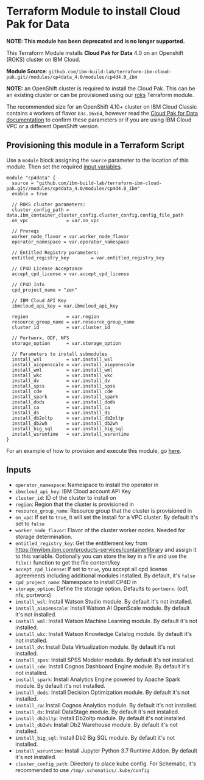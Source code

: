 # Terraform Module to install Cloud Pak for Data

**NOTE: This module has been deprecated and is no longer supported.**

This Terraform Module installs **Cloud Pak for Data** 4.0 on an Openshift (ROKS) cluster on IBM Cloud.

**Module Source**: `github.com/ibm-build-lab/terraform-ibm-cloud-pak.git//modules/cp4data_4.0/modules/cp4d4.0_ibm`

**NOTE:** an OpenShift cluster is required to install the Cloud Pak. This can be an existing cluster or can be provisioned using our [roks](https://github.com/ibm-build-lab/terraform-ibm-cloud-pak/tree/main/modules/roks) Terraform module.

The recommended size for an OpenShift 4.10+ cluster on IBM Cloud Classic contains `4` workers of flavor `b3c.16x64`, however read the [Cloud Pak for Data documentation](https://www.ibm.com/docs/en/cloud-paks/cp-data) to confirm these parameters or if you are using IBM Cloud VPC or a different OpenShift version.


## Provisioning this module in a Terraform Script

Use a `module` block assigning the `source` parameter to the location of this module. Then set the required [input variables](#inputs).

```hcl
module "cp4data" {
  source = "github.com/ibm-build-lab/terraform-ibm-cloud-pak.git//modules/cp4data_4.0/modules/cp4d4.0_ibm"
  enable = true

  // ROKS cluster parameters:
  cluster_config_path = data.ibm_container_cluster_config.cluster_config.config_file_path
  on_vpc              = var.on_vpc

  // Prereqs
  worker_node_flavor = var.worker_node_flavor
  operator_namespace = var.operator_namespace

  // Entitled Registry parameters:
  entitled_registry_key        = var.entitled_registry_key

  // CP4D License Acceptance
  accept_cpd_license = var.accept_cpd_license

  // CP4D Info
  cpd_project_name = "zen"

  // IBM Cloud API Key
  ibmcloud_api_key = var.ibmcloud_api_key

  region              = var.region
  resource_group_name = var.resource_group_name
  cluster_id          = var.cluster_id

  // Portworx, ODF, NFS
  storage_option      = var.storage_option

  // Parameters to install submodules
  install_wsl         = var.install_wsl
  install_aiopenscale = var.install_aiopenscale
  install_wml         = var.install_wml
  install_wkc         = var.install_wkc
  install_dv          = var.install_dv
  install_spss        = var.install_spss
  install_cde         = var.install_cde
  install_spark       = var.install_spark
  install_dods        = var.install_dods
  install_ca          = var.install_ca
  install_ds          = var.install_ds
  install_db2oltp     = var.install_db2oltp
  install_db2wh       = var.install_db2wh
  install_big_sql     = var.install_big_sql
  install_wsruntime   = var.install_wsruntime
}
```

For an example of how to provision and execute this module, go [here](../../example).

## Inputs
- `operator_namespace`: Namespace to install the operator in
- `ibmcloud_api_key`: IBM Cloud account API Key
- `cluster_id`: ID of the cluster to install on 
- `region`: Region that the cluster is provisioned in
- `resource_group_name`: Resource group that the cluster is provisioned in
- `on_vpc`: If set to `true`, it will set the install for a VPC cluster. By default it's set to `false`
- `worker_node_flavor`: Flavor of the cluster worker nodes.  Needed for storage determination.
- `entitled_registry_key`: Get the entitlement key from https://myibm.ibm.com/products-services/containerlibrary and assign it to this variable. Optionally you can store the key in a file and use the `file()` function to get the file content/key
- `accept_cpd_license`: If set to `true`, you accept all cpd license agreements including additional modules installed. By default, it's `false`
- `cpd_project_name`: Namespace to install CP4D in
- `storage_option`: Define the storage option. Defaults to `portworx`. (odf, nfs, portworx)
- `install_wsl`:  Install Watson Studio module. By default it's not installed. 
- `install_aiopenscale`: Install  Watson AI OpenScale module. By default it's not installed. 
- `install_wml`: Install Watson Machine Learning module. By default it's not installed.
- `install_wkc`: Install Watson Knowledge Catalog module. By default it's not installed.
- `install_dv`: Install Data Virtualization module. By default it's not installed.
- `install_spss`: Install SPSS Modeler module. By default it's not installed. 
- `install_cde`: Install Cognos Dashboard Engine module. By default it's not installed.  
- `install_spark`: Install Analytics Engine powered by Apache Spark module. By default it's not installed.
- `install_dods`: Install Decision Optimization module. By default it's not installed. 
- `install_ca`: Install Cognos Analytics module. By default it's not installed. 
- `install_ds`: Install DataStage module. By default it's not installed.
- `install_db2oltp`: Install Db2oltp module. By default it's not installed.
- `install_db2wh`: Install Db2 Warehouse module. By default it's not installed.         
- `install_big_sql`: Install Db2 Big SQL module. By default it's not installed.
- `install_wsruntime`: Install Jupyter Python 3.7 Runtime Addon. By default it's not installed.
- `cluster_config_path`: Directory to place kube config. For Schematic, it's recommended to use `/tmp/.schematics/.kube/config`

